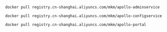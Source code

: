 
`docker pull registry.cn-shanghai.aliyuncs.com/mkm/apollo-adminservice`

`docker pull registry.cn-shanghai.aliyuncs.com/mkm/apollo-configservice`

`docker pull registry.cn-shanghai.aliyuncs.com/mkm/apollo-portal`